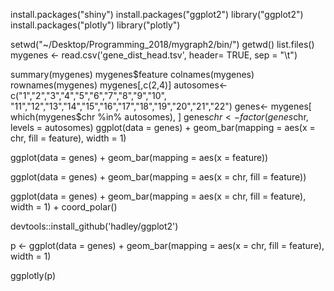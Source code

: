 install.packages("shiny")
install.packages("ggplot2")
library("ggplot2")
install.packages("plotly")
library("plotly")



setwd("~/Desktop/Programming_2018/mygraph2/bin/")
getwd()
list.files()
mygenes <- read.csv('gene_dist_head.tsv', header= TRUE, sep = "\t")

summary(mygenes)
mygenes$feature
colnames(mygenes)
rownames(mygenes)
mygenes[,c(2,4)]
autosomes<-c("1","2","3","4","5","6","7","8","9","10",
             "11","12","13","14","15","16","17","18","19","20","21","22")
genes<- mygenes[ which(mygenes$chr %in% autosomes), ] 
genes$chr <- factor(genes$chr, levels = autosomes)
ggplot(data = genes) +  geom_bar(mapping = aes(x = chr, fill = feature), width = 1)

ggplot(data = genes) +
  geom_bar(mapping = aes(x = feature))

ggplot(data = genes) +
  geom_bar(mapping = aes(x = chr, fill = feature))

ggplot(data = genes) +
  geom_bar(mapping = aes(x = chr, fill = feature), width = 1) +
  coord_polar()

devtools::install_github('hadley/ggplot2')

p <- ggplot(data = genes) +
  geom_bar(mapping = aes(x = chr, fill = feature), width = 1)

ggplotly(p)


